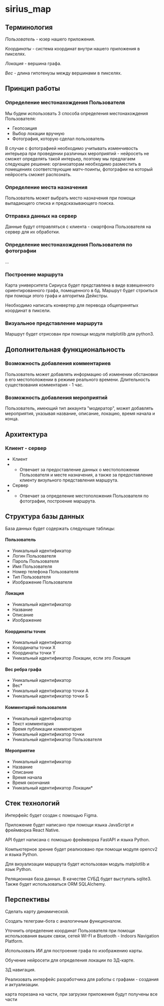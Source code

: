 # sirius_map

## Терминология

*Пользователь* - юзер нашего приложения.

*Координаты* - система координат внутри нашего приложения в пикселях.

*Локация* - вершина графа.

*Вес* - длина гипотенузы между вершинами в пикселях.

## Принцип работы

### Определение местонахождения Пользователя

Мы будем использовать 3 способа определения местонахождения Пользователя:

 - Геопозиция
 - Выбор локации вручную
 - Фотография, которую сделал пользователь

В случае с фотографией необходимо учитывать изменчивость интерьера при проведении различных мероприятий - нейросеть не сможет определять такой интерьер, поэтому мы предлагаем следующее решение:
организаторам необходимо разместить в помещениях соответствующие матч-поинты, фотографии на который нейросеть сможет распознать.

### Определение места назначения

Пользователь может выбрать место назначения при помощи выпадающего списка и предсказывающего поиска.

### Отправка данных на сервер

Данные будут отправляться с клиента - смартфона Пользователя на сервер для их обработки.

### Определение местонахождения Пользователя по фотографии

...

### Построение маршрута

Карта университета Сириуса будет представлена в виде взвешенного ориентированного графа, помещенного в бд. Маршрут будет строиться при помощи этого графа и алгоритма Дейкстры.

Необходимо написать конвертер для перевода общепринятых координат в пиксели.

### Визуальное представление маршрута

Маршрут будет отрисован при помощи модуля matplotlib для python3.

## Дополнительная функциональность

### Возможность добавления комментариев

Пользователь может добавлять информацию об изменении обстановки в его местоположении в режиме реального времени. Длительность существования комментария - 1 час.

### Возможность добавления мероприятий

Пользователь, имеющий тип аккаунта "модератор", может добавлять мероприятия, указывая название, описание, локацию, время начала и конца.

## Архитектура

### Клиент - сервер
- Клиент
- - Отвечает за предоставление данных о местоположении Пользователя и месте назначения, а также за предоставление клиенту визульного представления маршрута.
- Сервер
- - Отвечает за определение местоположения Пользователя по фотографии, построение маршрута.

## Структура базы данных

База данных будет содержать следующие таблицы:

#### Пользователь
- Уникальный идентификатор
- Логин Пользователя
- Пароль Пользователя
- Имя Пользователя
- Номер телефона Пользователя
- Тип Пользователя
- Изображение Пользователя

#### Локация
- Уникальный идентификатор
- Название
- Описание
- Изображение

#### Координаты точек
- Уникальный идентификатор
- Координаты точки X
- Координаты точки Y
- Уникальный идентификатор Локации, если это Локация

#### Вес ребра графа
- Уникальный идентификатор
- Вес*
- Уникальный идентификатор точки А
- Уникальный идентификатор точки Б

#### Комментарий пользователя
- Уникальный идентификатор
- Текст комментария
- Время публикации комментария
- Уникальный идентификатор точки
- Уникальный идентификатор Пользователя

#### Мероприятие
- Уникальный идентификатор
- Название
- Описание
- Время начала
- Время окончания
- Уникальный идентификатор Локации*

## Стек технологий

Интерфейс будет создан с помощью Figma.

Приложение будет написано при помощи языка JavaScript и фреймворка React Native.

API будет написана с помощью фреймворка FastAPI и языка Python.

Компьютерное зрение будет реализовано при помощи модуля opencv2 и языка Python.

Для визуализации маршрута будет использован модуль matplotlib и язык Python.

Реляционная база данных. В качестве СУБД будет выступать sqlite3. Также будет использоваться ORM SQLAlchemy.

## Перспективы

Сделать карту динамической.

Создать телеграм-бота с аналогичным функционалом.

Уточнить определение координат Пользователя при помощи использования вышек связи, сетей WI-FI и Bluetooth - Indoors Navigation Platform.

Использовать ИИ для построение графа по изображению карты.

Обучение нейросети для определения локации по 3Д-карте.

3Д навигация.

Реализовать интерфейс разработчика для работы с графами - создания и актуализации.


карта порезана на части, при загрузки приложения будут получены все части